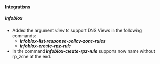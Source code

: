 #### Integrations
##### Infoblox
- Added the argument *view* to support DNS Views in the following commands:
    - ***infoblox-list-response-policy-zone-rules***
    - ***infoblox-create-rpz-rule***
- In the command ***infoblox-create-rpz-rule*** supports now name without rp_zone at the end.
